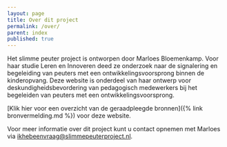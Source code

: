 ```yaml
---
layout: page
title: Over dit project
permalink: /over/
parent: index
published: true
---
```


Het slimme peuter project is ontworpen door Marloes Bloemenkamp.
Voor haar studie Leren en Innoveren deed ze onderzoek naar de signalering en begeleiding van
peuters met een ontwikkelingsvoorsprong binnen de kinderopvang. Deze website is onderdeel van haar ontwerp voor
deskundigheidsbevordering van pedagogisch medewerkers bij het begeleiden van peuters met een
ontwikkelingsvoorsprong. 


[Klik hier voor een overzicht van de geraadpleegde bronnen]({% link bronvermelding.md %}) voor deze website.

Voor meer informatie over dit project kunt u contact opnemen met Marloes via [ikhebeenvraag@slimmepeuterproject.nl](mailto:ikhebeenvraag@slimmepeuterproject.nl).
